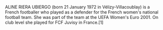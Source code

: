 ALINE RIERA UBIERGO (born 21 January 1972 in Vélizy-Villacoublay) is a French footballer who played as a defender for the French women's national football team. She was part of the team at the UEFA Women's Euro 2001. On club level she played for FCF Juvisy in France.[1]
